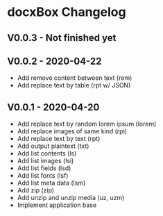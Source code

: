 docxBox Changelog
=================

V0.0.3 - Not finished yet
-------------------------


V0.0.2 - 2020-04-22
-------------------
* Add remove content between text (rem)
* Add replace text by table (rpt w/ JSON)

V0.0.1 - 2020-04-20
-------------------
* Add replace text by random lorem ipsum (lorem)
* Add replace images of same kind (rpi)
* Add replace text by text (rpt)
* Add output plaintext (txt)
* Add list contents (ls)
* Add list images (lsi)
* Add list fields (lsd)
* Add list fonts (lsf)
* Add list meta data (lsm)
* Add zip (zip)
* Add unzip and unzip media (uz, uzm)
* Implement application base
